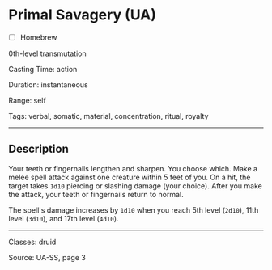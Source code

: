 # Primal Savagery (UA)

- [ ] Homebrew

0th-level transmutation

Casting Time: action

Duration: instantaneous

Range: self

Tags: verbal, somatic, material, concentration, ritual, royalty

---

## Description
Your teeth or fingernails lengthen and sharpen. You choose which. Make a melee spell attack against one creature within 5 feet of you. On a hit, the target takes `1d10` piercing or slashing damage (your choice). After you make the attack, your teeth or fingernails return to normal.

The spell's damage increases by `1d10` when you reach 5th level (`2d10`), 11th level (`3d10`), and 17th level (`4d10`).

---

Classes: druid

Source: UA-SS, page 3
